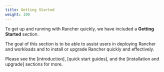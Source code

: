 ```yaml
---
title: Getting Started
weight: 100
---
```


To get up and running with Rancher quickly, we have included a **Getting Started** section.

The goal of this section is to be able to assist users in deploying Rancher and workloads and to install or upgrade Rancher quickly and effectively.

Please see the [introduction], [quick start guides], and the [installation and upgrade] sections for more.

